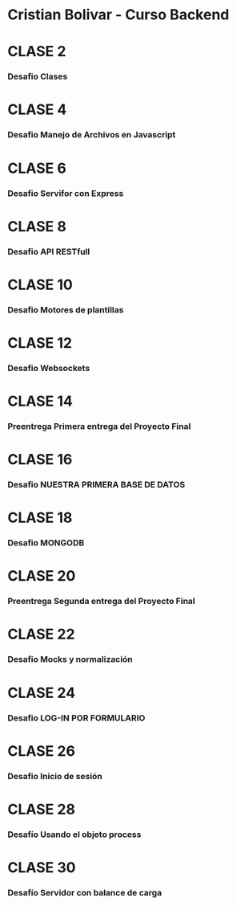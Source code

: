 # Cristian Bolivar - Curso Backend

# CLASE 2

### Desafio Clases

# CLASE 4

### Desafio Manejo de Archivos en Javascript

# CLASE 6

### Desafio Servifor con Express

# CLASE 8

### Desafio API RESTfull

# CLASE 10

### Desafio Motores de plantillas

# CLASE 12

### Desafio Websockets

# CLASE 14

### Preentrega Primera entrega del Proyecto Final

# CLASE 16

### Desafio NUESTRA PRIMERA BASE DE DATOS

# CLASE 18

### Desafio MONGODB

# CLASE 20

### Preentrega Segunda entrega del Proyecto Final

# CLASE 22

### Desafio Mocks y normalización

# CLASE 24

### Desafio LOG-IN POR FORMULARIO

# CLASE 26

### Desafio Inicio de sesión

# CLASE 28

### Desafío Usando el objeto process

# CLASE 30

### Desafío  Servidor con balance de carga